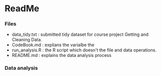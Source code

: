 # ReadMe

### Files
- data_tidy.txt : submitted tidy dataset for course project Getting and Cleaning Data.
- CodeBook.md : explians the varialbe the 
- run_analysis.R : the R script which doesn't the file and data operations.
- README.md : explains the data analysis process

### Data analysis
